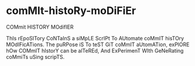 # comMIt-histoRy-moDiFiEr
COMmit HISTORY MOdifIER

ThIs rEpoSITory CoNTaInS a siMpLE ScrIPt To AUtomate coMmIT hisTOry MOdIFicATions. The puRPose iS To teST GiT coMmIT aUtomATion, exPlORE hOw COMmIT hIstorY can be alTeREd, And ExPerimenT WIth GeNeRating coMmiTs uSing scripTS.
